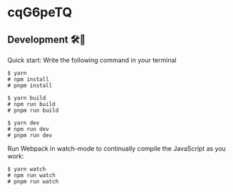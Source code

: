 # cqG6peTQ



## Development 🛠🔨

Quick start: Write the following command in your terminal

```
$ yarn 
# npm install
# pnpm install
```

```
$ yarn build 
# npm run build
# pnpm run build
```

```
$ yarn dev 
# npm run dev
# pnpm run dev
```

Run Webpack in watch-mode to continually compile the JavaScript as you work:

```
$ yarn watch 
# npm run watch
# pnpm run watch
```
